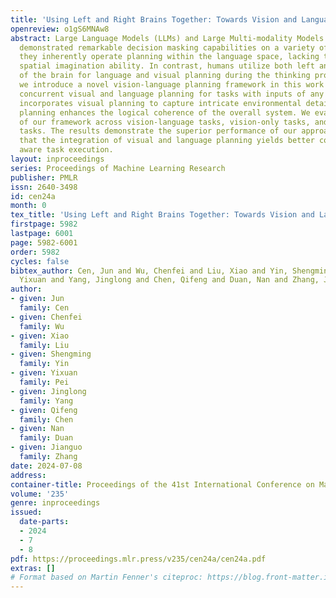 ```yaml
---
title: 'Using Left and Right Brains Together: Towards Vision and Language Planning'
openreview: o1gS6MNAw8
abstract: Large Language Models (LLMs) and Large Multi-modality Models (LMMs) have
  demonstrated remarkable decision masking capabilities on a variety of tasks. However,
  they inherently operate planning within the language space, lacking the vision and
  spatial imagination ability. In contrast, humans utilize both left and right hemispheres
  of the brain for language and visual planning during the thinking process. Therefore,
  we introduce a novel vision-language planning framework in this work to perform
  concurrent visual and language planning for tasks with inputs of any form. Our framework
  incorporates visual planning to capture intricate environmental details, while language
  planning enhances the logical coherence of the overall system. We evaluate the effectiveness
  of our framework across vision-language tasks, vision-only tasks, and language-only
  tasks. The results demonstrate the superior performance of our approach, indicating
  that the integration of visual and language planning yields better contextually
  aware task execution.
layout: inproceedings
series: Proceedings of Machine Learning Research
publisher: PMLR
issn: 2640-3498
id: cen24a
month: 0
tex_title: 'Using Left and Right Brains Together: Towards Vision and Language Planning'
firstpage: 5982
lastpage: 6001
page: 5982-6001
order: 5982
cycles: false
bibtex_author: Cen, Jun and Wu, Chenfei and Liu, Xiao and Yin, Shengming and Pei,
  Yixuan and Yang, Jinglong and Chen, Qifeng and Duan, Nan and Zhang, Jianguo
author:
- given: Jun
  family: Cen
- given: Chenfei
  family: Wu
- given: Xiao
  family: Liu
- given: Shengming
  family: Yin
- given: Yixuan
  family: Pei
- given: Jinglong
  family: Yang
- given: Qifeng
  family: Chen
- given: Nan
  family: Duan
- given: Jianguo
  family: Zhang
date: 2024-07-08
address:
container-title: Proceedings of the 41st International Conference on Machine Learning
volume: '235'
genre: inproceedings
issued:
  date-parts:
  - 2024
  - 7
  - 8
pdf: https://proceedings.mlr.press/v235/cen24a/cen24a.pdf
extras: []
# Format based on Martin Fenner's citeproc: https://blog.front-matter.io/posts/citeproc-yaml-for-bibliographies/
---
```

